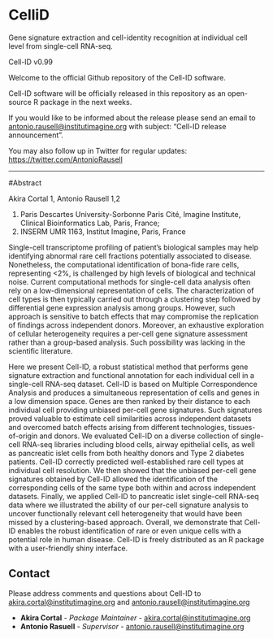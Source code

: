 # CelliD
Gene signature extraction and cell-identity recognition at individual cell level from single-cell RNA-seq. 

Cell-ID v0.99

Welcome to the official Github repository of the Cell-ID software.

Cell-ID software will be officially released in this repository as an open-source R package in the next weeks. 

If you would like to be informed about the release please send an email to antonio.rausell@institutimagine.org with subject: “Cell-ID release announcement”. 

You may also follow up in Twitter for regular updates: https://twitter.com/AntonioRausell

----------------------------------------

#Abstract

Akira Cortal 1, Antonio Rausell 1,2

1. Paris Descartes University-Sorbonne Paris Cité, Imagine Institute, Clinical Bioinformatics Lab, Paris, France; 
2. INSERM UMR 1163, Institut Imagine, Paris, France

Single-cell transcriptome profiling of patient’s biological samples may help identifying abnormal rare cell fractions potentially associated to disease. Nonetheless, the computational identification of bona-fide rare cells, representing <2%, is challenged by high levels of biological and technical noise. Current computational methods for single-cell data analysis often rely on a low-dimensional representation of cells. The characterization of cell types is then typically carried out through a clustering step followed by differential gene expression analysis among groups. However, such approach is sensitive to batch effects that may compromise the replication of findings across independent donors. Moreover, an exhaustive exploration of cellular heterogeneity requires a per-cell gene signature assessment rather than a group-based analysis. Such possibility was lacking in the scientific literature.

Here we present Cell-ID, a robust statistical method that performs gene signature extraction and functional annotation for each individual cell in a single-cell RNA-seq dataset. Cell-ID is based on Multiple Correspondence Analysis and produces a simultaneous representation of cells and genes in a low dimension space. Genes are then ranked by their distance to each individual cell providing unbiased per-cell gene signatures. Such signatures proved valuable to estimate cell similarities across independent datasets and overcomed batch effects arising from different technologies, tissues-of-origin and donors. We evaluated Cell-ID on a diverse collection of single-cell RNA-seq libraries including blood cells, airway epithelial cells, as well as pancreatic islet cells from both healthy donors and Type 2 diabetes patients. Cell-ID correctly predicted well-established rare cell types at individual cell resolution. We then showed that the unbiased per-cell gene signatures obtained by Cell-ID allowed the identification of the corresponding cells of the same type both within and across independent datasets. Finally, we applied Cell-ID to pancreatic islet single-cell RNA-seq data where we illustrated the ability of our per-cell signature analysis to uncover functionally relevant cell heterogeneity that would have been missed by a clustering-based approach. Overall, we demonstrate that Cell-ID enables the robust identification of rare or even unique cells with a potential role in human disease. Cell-ID is freely distributed as an R package with a user-friendly shiny interface.



## Contact
Please address comments and questions about Cell-ID to akira.cortal@institutimagine.org and antonio.rausell@institutimagine.org
* **Akira Cortal** - *Package Maintainer* - [akira.cortal@institutimagine.org](akira.cortal@institutimagine.org)
* **Antonio Rasuell** - *Supervisor* - [antonio.rausell@institutimagine.org](antonio.rausell@institutimagine.org)

